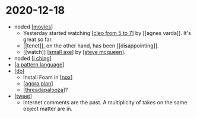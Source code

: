# 2020-12-18

- noded [[movies]]
  - Yesterday started watching [[cleo from 5 to 7]] by [[agnes varda]]. It's great so far.
  - [[tenet]], on the other hand, has been [[disappointing]].
  - [[watch]] [[small axe]] by [[steve mcqueen]].
- noded [[i ching]]
- [[a pattern language]]
- [[do]]
  - Install Foam in [[nox]]
  - [[agora plan]]
  - [[threadapalooza]]?
- [[tweet]]
  - Internet comments are the past. A multiplicity of takes on the same object matter are in.

[//begin]: # "Autogenerated link references for markdown compatibility"
[movies]: ../movies "Movies"
[cleo from 5 to 7]: ../cleo-from-5-to-7 "Cleo from 5 to 7"
[small axe]: ../small-axe "Small Axe"
[steve mcqueen]: ../steve-mcqueen "Steve Mcqueen"
[i ching]: ../i-ching "I Ching"
[a pattern language]: ../a-pattern-language "A Pattern Language"
[do]: ../do "Do"
[nox]: ../nox "Nox"
[agora plan]: ../agora-plan "Agora Plan"
[threadapalooza]: ../threadapalooza "Threadapalooza"
[tweet]: ../tweet "Tweet"
[//end]: # "Autogenerated link references"